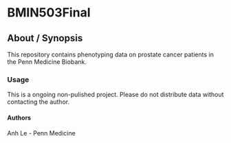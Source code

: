 # BMIN503Final
## About / Synopsis
This repository contains phenotyping data on prostate cancer patients in the Penn Medicine Biobank. 
### Usage
This is a ongoing non-pulished project. Please do not distribute data without contacting the author. 
#### Authors 
Anh Le - Penn Medicine
